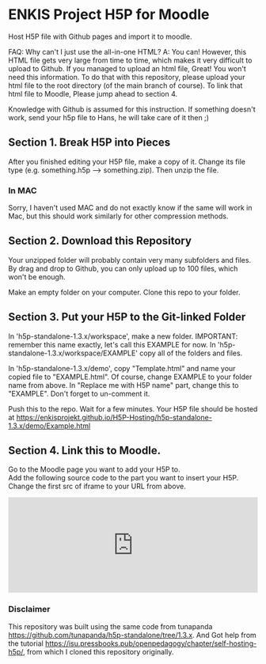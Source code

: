 # ENKIS Project H5P for Moodle
Host H5P file with Github pages and import it to moodle.

FAQ: Why can't I just use the all-in-one HTML?
A: You can! However, this HTML file gets very large from time to time, which makes it very difficult to upload to Github. If you managed to upload an html file, Great! You won't need this information. To do that with this repository, please upload your html file to the root directory (of the main branch of course). To link that html file to Moodle, Please jump ahead to section 4.

Knowledge with Github is assumed for this instruction.
If something doesn't work, send your h5p file to Hans, he will take care of it then ;)

## Section 1. Break H5P into Pieces
After you finished editing your H5P file, make a copy of it. Change its file type (e.g. something.h5p --> something.zip). Then unzip the file. 

### In MAC
Sorry, I haven't used MAC and do not exactly know if the same will work in Mac, but this should work similarly for other compression methods. 

## Section 2. Download this Repository
Your unzipped folder will probably contain very many subfolders and files. By drag and drop to Github, you can only upload up to 100 files, which won't be enough.

Make an empty folder on your computer. Clone this repo to your folder. 

## Section 3. Put your H5P to the Git-linked Folder
In 'h5p-standalone-1.3.x/workspace', make a new folder. IMPORTANT: remember this name exactly, let's call this EXAMPLE for now. In 'h5p-standalone-1.3.x/workspace/EXAMPLE' copy all of the folders and files. 

In 'h5p-standalone-1.3.x/demo', copy "Template.html" and name your copied file to "EXAMPLE.html". Of course, change EXAMPLE to your folder name from above. In "Replace me with H5P name" part, change this to "EXAMPLE". Don't forget to un-comment it. 

Push this to the repo. Wait for a few minutes. Your H5P file should be hosted at https://enkisprojekt.github.io/H5P-Hosting/h5p-standalone-1.3.x/demo/Example.html


## Section 4. Link this to Moodle.
Go to the Moodle page you want to add your H5P to.  
Add the following source code to the part you want to insert your H5P.
Change the first src of iframe to your URL from above.
<div>
    <iframe src="https://hyunchangoh.github.io/h5p/Supervised%20Learning%20-%20Biology.html" width="3000" height="1720" frameborder="0" allowfullscreen="allowfullscreen" title="Explore the Data" style="width: 100%; height: 193px;"></iframe>
    <script src="https://moodle.mi.fu-berlin.de/moodle/mod/hvp/library/js/h5p-resizer.js" charset="UTF-8"></script><br>
</div>

### Disclaimer

 This repository was built using the same code from tunapanda https://github.com/tunapanda/h5p-standalone/tree/1.3.x. And Got help from the tutorial https://isu.pressbooks.pub/openpedagogy/chapter/self-hosting-h5p/, from which I cloned this repository originally.
